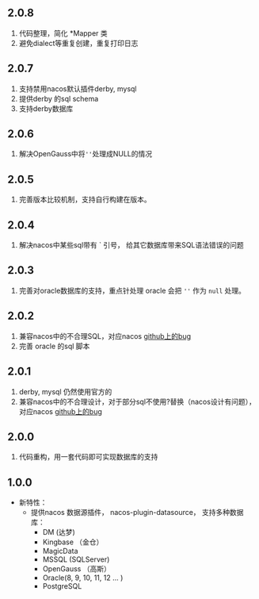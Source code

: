 ## 2.0.8
1. 代码整理，简化 *Mapper 类
2. 避免dialect等重复创建，重复打印日志
## 2.0.7
1. 支持禁用nacos默认插件derby, mysql
2. 提供derby 的sql schema
3. 支持derby数据库
## 2.0.6
1. 解决OpenGauss中将`''`处理成NULL的情况
## 2.0.5
1. 完善版本比较机制，支持自行构建在版本。
## 2.0.4
1. 解决nacos中某些sql带有 \` 引号， 给其它数据库带来SQL语法错误的问题
## 2.0.3
1. 完善对oracle数据库的支持，重点针处理 oracle 会把 `''` 作为 `null` 处理。
## 2.0.2
1. 兼容nacos中的不合理SQL，对应nacos [github上的bug](https://github.com/alibaba/nacos/issues/12598)
2. 完善 oracle 的sql 脚本

## 2.0.1
1. derby, mysql 仍然使用官方的
2. 兼容nacos中的不合理设计，对于部分sql不使用?替换（nacos设计有问题），对应nacos [github上的bug](https://github.com/alibaba/nacos/issues/12585)

## 2.0.0
1. 代码重构，用一套代码即可实现数据库的支持

## 1.0.0
+ 新特性：
  + 提供nacos 数据源插件， nacos-plugin-datasource， 支持多种数据库：
    + DM (达梦)
    + Kingbase （金仓）
    + MagicData
    + MSSQL (SQLServer)
    + OpenGauss （高斯）
    + Oracle(8, 9, 10, 11, 12 ... )
    + PostgreSQL